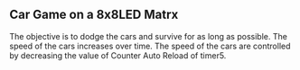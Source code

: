 ## Car Game on a 8x8LED Matrx
The objective is to dodge the cars and survive for as long as possible. The speed of the cars increases over time.
The speed of the cars are controlled by decreasing the value of Counter Auto Reload of timer5.
